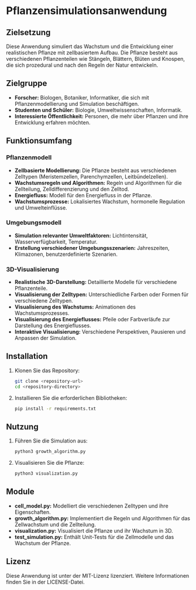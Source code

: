 
# Pflanzensimulationsanwendung

## Zielsetzung
Diese Anwendung simuliert das Wachstum und die Entwicklung einer realistischen Pflanze mit zellbasiertem Aufbau. Die Pflanze besteht aus verschiedenen Pflanzenteilen wie Stängeln, Blättern, Blüten und Knospen, die sich prozedural und nach den Regeln der Natur entwickeln.

## Zielgruppe
- **Forscher:** Biologen, Botaniker, Informatiker, die sich mit Pflanzenmodellierung und Simulation beschäftigen.
- **Studenten und Schüler:** Biologie, Umweltwissenschaften, Informatik.
- **Interessierte Öffentlichkeit:** Personen, die mehr über Pflanzen und ihre Entwicklung erfahren möchten.

## Funktionsumfang
### Pflanzenmodell
- **Zellbasierte Modellierung:** Die Pflanze besteht aus verschiedenen Zelltypen (Meristemzellen, Parenchymzellen, Leitbündelzellen).
- **Wachstumsregeln und Algorithmen:** Regeln und Algorithmen für die Zellteilung, Zelldifferenzierung und den Zelltod.
- **Energiefluss:** Modell für den Energiefluss in der Pflanze.
- **Wachstumsprozesse:** Lokalisiertes Wachstum, hormonelle Regulation und Umwelteinflüsse.

### Umgebungsmodell
- **Simulation relevanter Umweltfaktoren:** Lichtintensität, Wasserverfügbarkeit, Temperatur.
- **Erstellung verschiedener Umgebungsszenarien:** Jahreszeiten, Klimazonen, benutzerdefinierte Szenarien.

### 3D-Visualisierung
- **Realistische 3D-Darstellung:** Detaillierte Modelle für verschiedene Pflanzenteile.
- **Visualisierung der Zelltypen:** Unterschiedliche Farben oder Formen für verschiedene Zelltypen.
- **Visualisierung des Wachstums:** Animationen des Wachstumsprozesses.
- **Visualisierung des Energieflusses:** Pfeile oder Farbverläufe zur Darstellung des Energieflusses.
- **Interaktive Visualisierung:** Verschiedene Perspektiven, Pausieren und Anpassen der Simulation.

## Installation
1. Klonen Sie das Repository:
    ```bash
    git clone <repository-url>
    cd <repository-directory>
    ```
2. Installieren Sie die erforderlichen Bibliotheken:
    ```bash
    pip install -r requirements.txt
    ```

## Nutzung
1. Führen Sie die Simulation aus:
    ```bash
    python3 growth_algorithm.py
    ```
2. Visualisieren Sie die Pflanze:
    ```bash
    python3 visualization.py
    ```

## Module
- **cell_model.py:** Modelliert die verschiedenen Zelltypen und ihre Eigenschaften.
- **growth_algorithm.py:** Implementiert die Regeln und Algorithmen für das Zellwachstum und die Zellteilung.
- **visualization.py:** Visualisiert die Pflanze und ihr Wachstum in 3D.
- **test_simulation.py:** Enthält Unit-Tests für die Zellmodelle und das Wachstum der Pflanze.

## Lizenz
Diese Anwendung ist unter der MIT-Lizenz lizenziert. Weitere Informationen finden Sie in der LICENSE-Datei.

